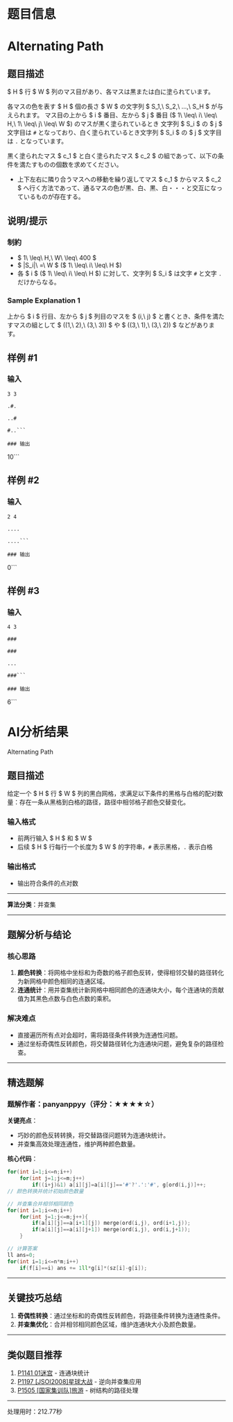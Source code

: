 # 题目信息

# Alternating Path

## 题目描述

[problemUrl]: https://atcoder.jp/contests/aising2019/tasks/aising2019_c

$ H $ 行 $ W $ 列のマス目があり、各マスは黒または白に塗られています。

各マスの色を表す $ H $ 個の長さ $ W $ の文字列 $ S_1,\ S_2,\ ...,\ S_H $ が与えられます。 マス目の上から $ i $ 番目、左から $ j $ 番目 ($ 1\ \leq\ i\ \leq\ H,\ 1\ \leq\ j\ \leq\ W $) のマスが黒く塗られているとき 文字列 $ S_i $ の $ j $ 文字目は `#` となっており、白く塗られているとき文字列 $ S_i $ の $ j $ 文字目は `.` となっています。

黒く塗られたマス $ c_1 $ と白く塗られたマス $ c_2 $ の組であって、以下の条件を満たすものの個数を求めてください。

- 上下左右に隣り合うマスへの移動を繰り返してマス $ c_1 $ からマス $ c_2 $ へ行く方法であって、通るマスの色が黒、白、黒、白・・・と交互になっているものが存在する。

## 说明/提示

### 制約

- $ 1\ \leq\ H,\ W\ \leq\ 400 $
- $ |S_i|\ =\ W $ ($ 1\ \leq\ i\ \leq\ H $)
- 各 $ i $ ($ 1\ \leq\ i\ \leq\ H $) に対して、文字列 $ S_i $ は文字 `#` と文字 `.` だけからなる。

### Sample Explanation 1

上から $ i $ 行目、左から $ j $ 列目のマスを $ (i,\ j) $ と書くとき、条件を満たすマスの組として $ ((1,\ 2),\ (3,\ 3)) $ や $ ((3,\ 1),\ (3,\ 2)) $ などがあります。

## 样例 #1

### 输入

```
3 3

.#.

..#

#..```

### 输出

```
10```

## 样例 #2

### 输入

```
2 4

....

....```

### 输出

```
0```

## 样例 #3

### 输入

```
4 3

###

###

...

###```

### 输出

```
6```

# AI分析结果



Alternating Path

## 题目描述

给定一个 $ H $ 行 $ W $ 列的黑白网格，求满足以下条件的黑格与白格的配对数量：存在一条从黑格到白格的路径，路径中相邻格子颜色交替变化。

### 输入格式
- 前两行输入 $ H $ 和 $ W $
- 后续 $ H $ 行每行一个长度为 $ W $ 的字符串，`#` 表示黑格，`.` 表示白格

### 输出格式
- 输出符合条件的点对数

---

**算法分类**：并查集

---

## 题解分析与结论

### 核心思路
1. **颜色转换**：将网格中坐标和为奇数的格子颜色反转，使得相邻交替的路径转化为新网格中颜色相同的连通区域。
2. **连通统计**：用并查集统计新网格中相同颜色的连通块大小，每个连通块的贡献值为其黑色点数与白色点数的乘积。

### 解决难点
- 直接遍历所有点对会超时，需将路径条件转换为连通性问题。
- 通过坐标奇偶性反转颜色，将交替路径转化为连通块问题，避免复杂的路径检查。

---

## 精选题解

### 题解作者：panyanppyy（评分：★★★★☆）
**关键亮点**：
- 巧妙的颜色反转转换，将交替路径问题转为连通块统计。
- 并查集高效处理连通性，维护两种颜色数量。

**核心代码**：
```cpp
for(int i=1;i<=n;i++)
    for(int j=1;j<=m;j++)
        if((i+j)&1) a[i][j]=a[i][j]=='#'?'.':'#', g[ord(i,j)]++;
// 颜色转换并统计初始颜色数量

// 并查集合并相邻相同颜色
for(int i=1;i<=n;i++)
    for(int j=1;j<=m;j++){
        if(a[i][j]==a[i+1][j]) merge(ord(i,j), ord(i+1,j));
        if(a[i][j]==a[i][j+1]) merge(ord(i,j), ord(i,j+1));
    }

// 计算答案
ll ans=0;
for(int i=1;i<=n*m;i++)
    if(f[i]==i) ans += 1ll*g[i]*(sz[i]-g[i]);
```

---

## 关键技巧总结
1. **奇偶性转换**：通过坐标和的奇偶性反转颜色，将路径条件转换为连通性条件。
2. **并查集优化**：合并相邻相同颜色区域，维护连通块大小及颜色数量。

---

## 类似题目推荐
1. [P1141 01迷宫](https://www.luogu.com.cn/problem/P1141) - 连通块统计
2. [P1197 [JSOI2008]星球大战](https://www.luogu.com.cn/problem/P1197) - 逆向并查集应用
3. [P1505 [国家集训队]旅游](https://www.luogu.com.cn/problem/P1505) - 树结构的路径处理

---
处理用时：212.77秒